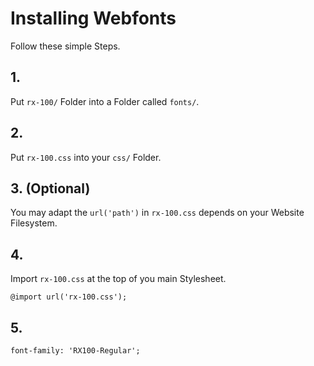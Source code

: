 # Installing Webfonts
Follow these simple Steps.

## 1.
Put `rx-100/` Folder into a Folder called `fonts/`.

## 2.
Put `rx-100.css` into your `css/` Folder.

## 3. (Optional)
You may adapt the `url('path')` in `rx-100.css` depends on your Website Filesystem.

## 4.
Import `rx-100.css` at the top of you main Stylesheet.

```
@import url('rx-100.css');
```

## 5.


```
font-family: 'RX100-Regular';
```

